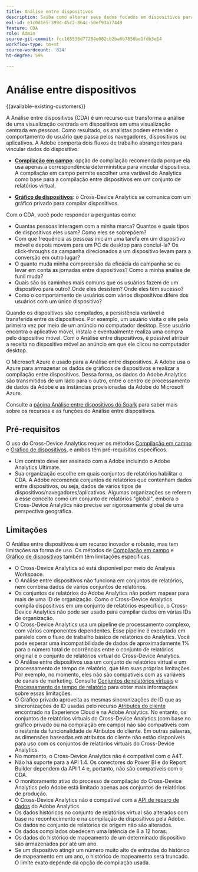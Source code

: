 ```yaml
---
title: Análise entre dispositivos
description: Saiba como alterar seus dados focados em dispositivos para focados em pessoas compilando os dados do dispositivo.
exl-id: e1c0d1e5-399d-45c2-864c-50ef93a77449
feature: CDA
role: Admin
source-git-commit: fcc165536d77284e002cb2ba6b7856be1fdb3e14
workflow-type: tm+mt
source-wordcount: '824'
ht-degree: 59%

---
```


# Análise entre dispositivos

{{available-existing-customers}}

A Análise entre dispositivos (CDA) é um recurso que transforma a análise de uma visualização centrada em dispositivos em uma visualização centrada em pessoas. Como resultado, os analistas podem entender o comportamento do usuário que passa pelos navegadores, dispositivos ou aplicativos. A Adobe comporta dois fluxos de trabalho abrangentes para vincular dados do dispositivo:

* [**Compilação em campo**](field-based-stitching.md): opção de compilação recomendada porque ela usa apenas a correspondência determinística para vincular dispositivos.
A compilação em campo permite escolher uma variável do Analytics como base para a compilação entre dispositivos em um conjunto de relatórios virtual.

* [**Gráfico de dispositivos**](device-graph.md): o Cross-Device Analytics se comunica com um gráfico privado para compilar dispositivos.

Com o CDA, você pode responder a perguntas como:

* Quantas pessoas interagem com a minha marca? Quantos e quais tipos de dispositivos eles usam? Como eles se sobrepõem?
* Com que frequência as pessoas iniciam uma tarefa em um dispositivo móvel e depois movem para um PC de desktop para concluí-la? Os click-throughs da campanha direcionados a um dispositivo levam para a conversão em outro lugar?
* O quanto muda minha compreensão da eficácia da campanha se eu levar em conta as jornadas entre dispositivos? Como a minha análise de funil muda?
* Quais são os caminhos mais comuns que os usuários fazem de um dispositivo para outro? Onde eles desistem? Onde eles têm sucesso?
* Como o comportamento de usuários com vários dispositivos difere dos usuários com um único dispositivo?

Quando os dispositivos são compilados, a persistência variável é transferida entre os dispositivos. Por exemplo, um usuário visita o site pela primeira vez por meio de um anúncio no computador desktop. Esse usuário encontra o aplicativo móvel, instala e eventualmente realiza uma compra pelo dispositivo móvel. Com o Análise entre dispositivos, é possível atribuir a receita no dispositivo móvel ao anúncio em que ele clicou no computador desktop.

O Microsoft Azure é usado para a Análise entre dispositivos. A Adobe usa o Azure para armazenar os dados de gráficos de dispositivos e realizar a compilação entre dispositivos. Dessa forma, os dados do Adobe Analytics são transmitidos de um lado para o outro, entre o centro de processamento de dados da Adobe e as instâncias provisionadas da Adobe do Microsoft Azure.

Consulte a [página Análise entre dispositivos do Spark](https://express.adobe.com/page/8ZpjsX6Lp5XTM/) para saber mais sobre os recursos e as funções do Análise entre dispositivos.

## Pré-requisitos

O uso do Cross-Device Analytics requer os métodos [Compilação em campo](field-based-stitching.md) e [Gráfico de dispositivos](device-graph.md), e ambos têm pré-requisitos específicos.

* Um contrato deve ser assinado com a Adobe incluindo o Adobe Analytics Ultimate.
* Sua organização escolhe em quais conjuntos de relatórios habilitar o CDA. A Adobe recomenda conjuntos de relatórios que contenham dados entre dispositivos, ou seja, dados de vários tipos de dispositivos/navegadores/aplicativos. Algumas organizações se referem a esse conceito como um conjunto de relatórios &quot;global&quot;, embora o Cross-Device Analytics não precise ser rigorosamente global de uma perspectiva geográfica.

## Limitações

O Análise entre dispositivos é um recurso inovador e robusto, mas tem limitações na forma de uso. Os métodos de [Compilação em campo](field-based-stitching.md) e [Gráfico de dispositivos](device-graph.md) também têm limitações específicas.

* O Cross-Device Analytics só está disponível por meio do Analysis Workspace.
* O Análise entre dispositivos não funciona em conjuntos de relatórios, nem combina dados de vários conjuntos de relatórios.
* Os conjuntos de relatórios do Adobe Analytics não podem mapear para mais de uma ID de organização. Como o Cross-Device Analytics compila dispositivos em um conjunto de relatórios específico, o Cross-Device Analytics não pode ser usado para compilar dados em várias IDs de organização.
* O Cross-Device Analytics usa um pipeline de processamento complexo, com vários componentes dependentes. Esse pipeline é executado em paralelo com o fluxo de trabalho básico de relatórios do Analytics. Você pode esperar uma incompatibilidade de dados de aproximadamente 1% para o número total de ocorrências entre o conjunto de relatórios original e o conjunto de relatórios virtual do Cross-Device Analytics.
* O Análise entre dispositivos usa um conjunto de relatórios virtual e um processamento de tempo de relatório, que têm suas próprias limitações. Por exemplo, no momento, eles não são compatíveis com as variáveis de canais de marketing. Consulte [Conjuntos de relatórios virtuais](/help/components/vrs/vrs-about.md) e [Processamento de tempo de relatório](/help/components/vrs/vrs-report-time-processing.md) para obter mais informações sobre essas limitações.
* O Gráfico privado aproveita as mesmas sincronizações de ID que as sincronizações de ID usadas pelo recurso [Atributos do cliente](https://experienceleague.adobe.com/pt-br/docs/core-services/interface/services/customer-attributes/attributes) encontrado na Experience Cloud e na Adobe Analytics. No entanto, os conjuntos de relatórios virtuais do Cross-Device Analytics (com base no gráfico privado ou na compilação em campo) não são compatíveis com o restante da funcionalidade de Atributos do cliente. Em outras palavras, as dimensões baseadas em atributos do cliente não estão disponíveis para uso com os conjuntos de relatórios virtuais do Cross-Device Analytics.
* No momento, o Cross-Device Analytics não é compatível com o A4T.
* Não há suporte para a API 1.4. Os conectores do Power BI e do Report Builder dependem da API 1.4 e, portanto, não são compatíveis com o CDA.
* O monitoramento ativo do processo de compilação do Cross-Device Analytics pelo Adobe está limitado apenas aos conjuntos de relatórios de produção.
* O Cross-Device Analytics não é compatível com a [API de reparo de dados](https://developer.adobe.com/analytics-apis/docs/2.0/) do Adobe Analytics
* Os dados históricos no conjunto de relatórios virtual são alterados com base no reconhecimento e na compilação de dispositivos pela Adobe. Os dados no conjunto de relatórios de origem não são alterados.
* Os dados compilados obedecem uma latência de 8 a 12 horas.
* Os dados do histórico de mapeamento de um determinado dispositivo são armazenados por até um ano.
* Se um dispositivo atingir um número muito alto de entradas do histórico de mapeamento em um ano, o histórico de mapeamento será truncado. O limite exato depende da opção de compilação usada.
